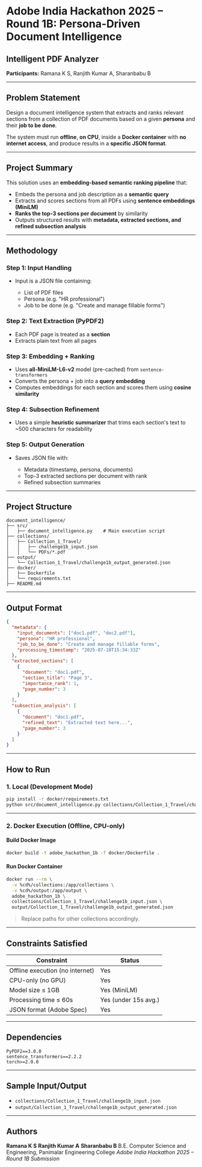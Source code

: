 # Adobe India Hackathon 2025 – Round 1B: Persona-Driven Document Intelligence

## Intelligent PDF Analyzer

**Participants:** Ramana K S, Ranjith Kumar A, Sharanbabu B

---

## Problem Statement

Design a document intelligence system that extracts and ranks relevant sections from a collection of PDF documents based on a given **persona** and their **job to be done**.

The system must run **offline**, **on CPU**, inside a **Docker container** with **no internet access**, and produce results in a **specific JSON format**.

---

## Project Summary

This solution uses an **embedding-based semantic ranking pipeline** that:

* Embeds the persona and job description as a **semantic query**
* Extracts and scores sections from all PDFs using **sentence embeddings (MiniLM)**
* **Ranks the top-3 sections per document** by similarity
* Outputs structured results with **metadata, extracted sections, and refined subsection analysis**

---

## Methodology

### Step 1: Input Handling

* Input is a JSON file containing:

  * List of PDF files
  * Persona (e.g. "HR professional")
  * Job to be done (e.g. "Create and manage fillable forms")

### Step 2: Text Extraction (PyPDF2)

* Each PDF page is treated as a **section**
* Extracts plain text from all pages

### Step 3: Embedding + Ranking

* Uses **all-MiniLM-L6-v2** model (pre-cached) from `sentence-transformers`
* Converts the persona + job into a **query embedding**
* Computes embeddings for each section and scores them using **cosine similarity**

### Step 4: Subsection Refinement

* Uses a simple **heuristic summarizer** that trims each section's text to \~500 characters for readability

### Step 5: Output Generation

* Saves JSON file with:

  * Metadata (timestamp, persona, documents)
  * Top-3 extracted sections per document with rank
  * Refined subsection summaries

---

## Project Structure

```
document_intelligence/
├── src/
│   ├── document_intelligence.py    # Main execution script
├── collections/
│   ├── Collection_1_Travel/
│   │   ├── challenge1b_input.json
│   │   └── PDFs/*.pdf
├── output/
│   └── Collection_1_Travel/challenge1b_output_generated.json
├── docker/
│   ├── Dockerfile
│   └── requirements.txt
├── README.md
```

---

## Output Format

```json
{
  "metadata": {
    "input_documents": ["doc1.pdf", "doc2.pdf"],
    "persona": "HR professional",
    "job_to_be_done": "Create and manage fillable forms",
    "processing_timestamp": "2025-07-10T15:34:33Z"
  },
  "extracted_sections": [
    {
      "document": "doc1.pdf",
      "section_title": "Page 3",
      "importance_rank": 1,
      "page_number": 3
    }
  ],
  "subsection_analysis": [
    {
      "document": "doc1.pdf",
      "refined_text": "Extracted text here...",
      "page_number": 3
    }
  ]
}
```

---

## How to Run

### 1. Local (Development Mode)

```bash
pip install -r docker/requirements.txt
python src/document_intelligence.py collections/Collection_1_Travel/challenge1b_input.json output/Collection_1_Travel/challenge1b_output_generated.json
```

---

### 2. Docker Execution (Offline, CPU-only)

#### Build Docker Image

```bash
docker build -t adobe_hackathon_1b -f docker/Dockerfile .
```

#### Run Docker Container

```bash
docker run --rm \
  -v %cd%/collections:/app/collections \
  -v %cd%/output:/app/output \
  adobe_hackathon_1b \
  collections/Collection_1_Travel/challenge1b_input.json \
  output/Collection_1_Travel/challenge1b_output_generated.json
```

> Replace paths for other collections accordingly.

---

## Constraints Satisfied

| Constraint                      | Status               |
| ------------------------------- | -------------------- |
| Offline execution (no internet) | Yes                  |
| CPU-only (no GPU)               | Yes                  |
| Model size ≤ 1GB                | Yes (MiniLM)         |
| Processing time ≤ 60s           | Yes (under 15s avg.) |
| JSON format (Adobe Spec)        | Yes                  |

---

## Dependencies

```
PyPDF2==3.0.0
sentence_transformers==2.2.2
torch>=2.0.0
```

---

## Sample Input/Output

* `collections/Collection_1_Travel/challenge1b_input.json`
* `output/Collection_1_Travel/challenge1b_output_generated.json`

---

## Authors

**Ramana K S**
**Ranjith Kumar A**
**Sharanbabu B**
B.E. Computer Science and Engineering, Panimalar Engineering College
*Adobe India Hackathon 2025 – Round 1B Submission*
